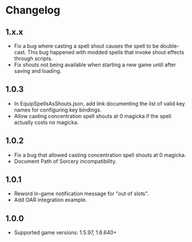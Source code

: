 # Changelog

## 1.x.x
- Fix a bug where casting a spell shout causes the spell to be double-cast. This bug happened with modded spells that invoke shout effects through scripts.
- Fix shouts not being available when starting a new game until after saving and loading.

## 1.0.3
- In EquipSpellsAsShouts.json, add link documenting the list of valid key names for configuring key bindings.
- Allow casting concentration spell shouts at 0 magicka if the spell actually costs no magicka.

## 1.0.2
- Fix a bug that allowed casting concentration spell shouts at 0 magicka.
- Document Path of Sorcery incompatibility.

## 1.0.1
- Reword in-game notification message for "out of slots".
- Add OAR integration example.

## 1.0.0
- Supported game versions: 1.5.97, 1.6.640+
